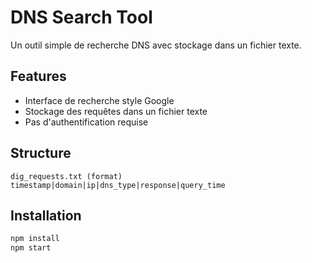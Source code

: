 # DNS Search Tool

Un outil simple de recherche DNS avec stockage dans un fichier texte.

## Features
- Interface de recherche style Google
- Stockage des requêtes dans un fichier texte
- Pas d'authentification requise

## Structure
```
dig_requests.txt (format)
timestamp|domain|ip|dns_type|response|query_time
```

## Installation
```bash
npm install
npm start
```